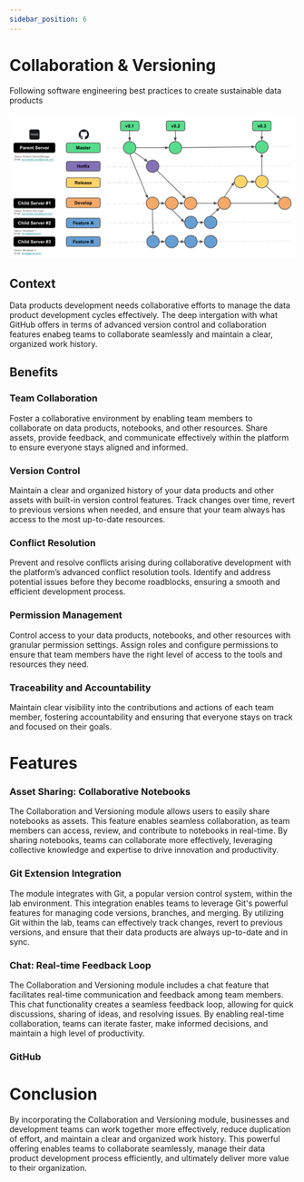 ```yaml
---
sidebar_position: 6
---
```

# Collaboration & Versioning

Following software engineering best practices to create sustainable data products

![Lab](../get-started/img/gitflow.png)

## Context

Data products development needs collaborative efforts to manage the data product development cycles effectively. The deep intergation with what GitHub offers in terms of advanced version control and collaboration features enabeg teams to collaborate seamlessly and maintain a clear, organized work history.

## Benefits

### **Team Collaboration**

Foster a collaborative environment by enabling team members to collaborate on data products, notebooks, and other resources. Share assets, provide feedback, and communicate effectively within the platform to ensure everyone stays aligned and informed.

### **Version Control**

Maintain a clear and organized history of your data products and other assets with built-in version control features. Track changes over time, revert to previous versions when needed, and ensure that your team always has access to the most up-to-date resources.

### **Conflict Resolution**

Prevent and resolve conflicts arising during collaborative development with the platform’s advanced conflict resolution tools. Identify and address potential issues before they become roadblocks, ensuring a smooth and efficient development process.

### **Permission Management**

Control access to your data products, notebooks, and other resources with granular permission settings. Assign roles and configure permissions to ensure that team members have the right level of access to the tools and resources they need.

### **Traceability and Accountability**

Maintain clear visibility into the contributions and actions of each team member, fostering accountability and ensuring that everyone stays on track and focused on their goals.

# Features

### Asset Sharing: Collaborative Notebooks

The Collaboration and Versioning module allows users to easily share notebooks as assets. This feature enables seamless collaboration, as team members can access, review, and contribute to notebooks in real-time. By sharing notebooks, teams can collaborate more effectively, leveraging collective knowledge and expertise to drive innovation and productivity.

### Git Extension Integration

The module integrates with Git, a popular version control system, within the lab environment. This integration enables teams to leverage Git's powerful features for managing code versions, branches, and merging. By utilizing Git within the lab, teams can effectively track changes, revert to previous versions, and ensure that their data products are always up-to-date and in sync.

### Chat: Real-time Feedback Loop

The Collaboration and Versioning module includes a chat feature that facilitates real-time communication and feedback among team members. This chat functionality creates a seamless feedback loop, allowing for quick discussions, sharing of ideas, and resolving issues. By enabling real-time collaboration, teams can iterate faster, make informed decisions, and maintain a high level of productivity.

### GitHub

# Conclusion

By incorporating the Collaboration and Versioning module, businesses and development teams can work together more effectively, reduce duplication of effort, and maintain a clear and organized work history. This powerful offering enables teams to collaborate seamlessly, manage their data product development process efficiently, and ultimately deliver more value to their organization.
